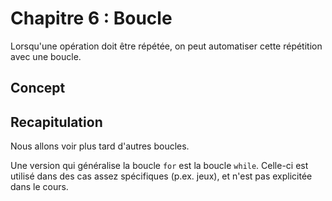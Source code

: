 # Chapitre 6 : Boucle

Lorsqu'une opération doit être répétée, on peut automatiser cette répétition avec une boucle.

## Concept



## Recapitulation
Nous allons voir plus tard d'autres boucles.

Une version qui généralise la boucle `for` est la boucle `while`. Celle-ci est utilisé dans des cas assez spécifiques (p.ex. jeux), et n'est pas explicitée dans le cours.

